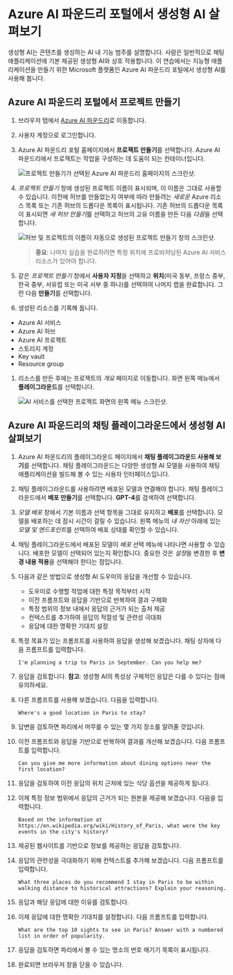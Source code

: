 # Azure AI 파운드리 포털에서 생성형 AI 살펴보기

생성형 AI는 콘텐츠를 생성하는 AI 내 기능 범주를 설명합니다. 사람은 일반적으로 채팅 애플리케이션에 기본 제공된 생성형 AI와 상호 작용합니다. 이 연습에서는 지능형 애플리케이션을 만들기 위한 Microsoft 플랫폼인 Azure AI 파운드리 포털에서 생성형 AI를 사용해 봅니다. 

## Azure AI 파운드리 포털에서 프로젝트 만들기

1. 브라우저 탭에서 [Azure AI 파운드리](https://ai.azure.com?azure-portal=true)로 이동합니다.

1. 사용자 계정으로 로그인합니다. 

1. Azure AI 파운드리 포털 홈페이지에서 **프로젝트 만들기**를 선택합니다. Azure AI 파운드리에서 프로젝트는 작업을 구성하는 데 도움이 되는 컨테이너입니다.  

    ![프로젝트 만들기가 선택된 Azure AI 파운드리 홈페이지의 스크린샷.](./media/azure-ai-foundry-home-page.png)

1. *프로젝트 만들기* 창에 생성된 프로젝트 이름이 표시되며, 이 이름은 그대로 사용할 수 있습니다. 이전에 허브를 만들었는지 여부에 따라 만들려는 *새로운* Azure 리소스 목록 또는 기존 허브의 드롭다운 목록이 표시됩니다. 기존 허브의 드롭다운 목록이 표시되면 *새 허브 만들기*를 선택하고 허브의 고유 이름을 만든 다음 *다음*을 선택합니다.  
 
    ![허브 및 프로젝트의 이름이 자동으로 생성된 프로젝트 만들기 창의 스크린샷.](./media/azure-ai-foundry-create-project.png)

    > **중요**: 나머지 실습을 완료하려면 특정 위치에 프로비저닝된 Azure AI 서비스 리소스가 있어야 합니다.

1. 같은 *프로젝트 만들기* 창에서 **사용자 지정**을 선택하고 **위치**(미국 동부, 프랑스 중부, 한국 중부, 서유럽 또는 미국 서부 중 하나)를 선택하여 나머지 랩을 완료합니다. 그런 다음 **만들기**를 선택합니다. 

1. 생성된 리소스를 기록해 둡니다. 
- Azure AI 서비스
- Azure AI 허브
- Azure AI 프로젝트
- 스토리지 계정
- Key vault
- Resource group  
 
1. 리소스를 만든 후에는 프로젝트의 *개요* 페이지로 이동합니다. 화면 왼쪽 메뉴에서 **플레이그라운드**를 선택합니다.
 
    ![AI 서비스를 선택한 프로젝트 화면의 왼쪽 메뉴 스크린샷.](./media/azure-ai-foundry-playgrounds.png)  

## Azure AI 파운드리의 채팅 플레이그라운드에서 생성형 AI 살펴보기

1. Azure AI 파운드리의 플레이그라운드 페이지에서 **채팅 플레이그라운드 사용해 보기**를 선택합니다. 채팅 플레이그라운드는 다양한 생성형 AI 모델을 사용하여 채팅 애플리케이션을 빌드해 볼 수 있는 사용자 인터페이스입니다.  

1. 채팅 플레이그라운드를 사용하려면 배포된 모델과 연결해야 합니다. 채팅 플레이그라운드에서 **배포 만들기**를 선택합니다. **GPT-4**를 검색하여 선택합니다. 

1. *모델 배포* 창에서 기본 이름과 선택 항목을 그대로 유지하고 **배포**를 선택합니다. 모델을 배포하는 데 잠시 시간이 걸릴 수 있습니다. 왼쪽 메뉴의 *내 자산* 아래에 있는 *모델 및 엔드포인트*를 선택하여 배포 상태를 확인할 수 있습니다.
1. 채팅 플레이그라운드에서 배포된 모델이 *배포* 선택 메뉴에 나타나면 사용할 수 있습니다. 배포한 모델이 선택되어 있는지 확인합니다. 중요한 것은 *설정*을 변경한 후 **변경 내용 적용**을 선택해야 한다는 점입니다. 

1. 다음과 같은 방법으로 생성형 AI 도우미의 응답을 개선할 수 있습니다.
    - 도우미로 수행할 작업에 대한 특정 목적부터 시작
    - 이전 프롬프트와 응답을 기반으로 반복하여 결과 구체화
    - 특정 범위의 정보 내에서 응답의 근거가 되는 출처 제공
    - 컨텍스트를 추가하여 응답의 적절성 및 관련성 극대화
    - 응답에 대한 명확한 기대치 설정

1. 특정 목표가 있는 프롬프트를 사용하여 응답을 생성해 보겠습니다. 채팅 상자에 다음 프롬프트를 입력합니다.

    ```prompt
    I'm planning a trip to Paris in September. Can you help me?
    ```

1. 응답을 검토합니다. **참고**: 생성형 AI의 특성상 구체적인 응답은 다를 수 있다는 점에 유의하세요.
 
1. 다른 프롬프트를 사용해 보겠습니다. 다음을 입력합니다.

    ```prompt
    Where's a good location in Paris to stay? 
    ```

1. 답변을 검토하면 파리에서 머무를 수 있는 몇 가지 장소를 알려줄 것입니다.

1. 이전 프롬프트와 응답을 기반으로 반복하여 결과를 개선해 보겠습니다. 다음 프롬프트를 입력합니다.
    
    ```prompt
    Can you give me more information about dining options near the first location?
    ``` 

1. 응답을 검토하여 이전 응답의 위치 근처에 있는 식당 옵션을 제공하게 됩니다. 

1. 이제 특정 정보 범위에서 응답의 근거가 되는 원본을 제공해 보겠습니다. 다음을 입력합니다. 
    
    ```prompt
    Based on the information at https://en.wikipedia.org/wiki/History_of_Paris, what were the key events in the city's history?
    ```

1. 제공된 웹사이트를 기반으로 정보를 제공하는 응답을 검토합니다. 

1. 응답의 관련성을 극대화하기 위해 컨텍스트를 추가해 보겠습니다. 다음 프롬프트를 입력합니다. 

    ```prompt
    What three places do you recommend I stay in Paris to be within walking distance to historical attractions? Explain your reasoning.
    ```

1. 응답과 해당 응답에 대한 이유를 검토합니다.  

1. 이제 응답에 대한 명확한 기대치를 설정합니다. 다음 프롬프트를 입력합니다.
    
    ```prompt
    What are the top 10 sights to see in Paris? Answer with a numbered list in order of popularity.
    ```

1. 응답을 검토하면 파리에서 볼 수 있는 명소의 번호 매기기 목록이 표시됩니다.

1. 완료되면 브라우저 창을 닫을 수 있습니다.
